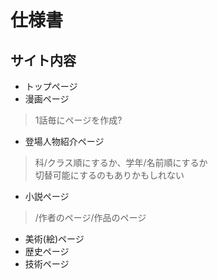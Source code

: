 # 仕様書

## サイト内容
- トップページ
- 漫画ページ
> 1話毎にページを作成?
- 登場人物紹介ページ
> 科/クラス順にするか、学年/名前順にするか  
> 切替可能にするのもありかもしれない
- 小説ページ
> /作者のページ/作品のページ
- 美術(絵)ページ
- 歴史ページ
- 技術ページ
